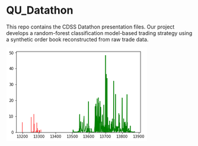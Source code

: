 # QU_Datathon

This repo contains the CDSS Datathon presentation files. Our project develops a random-forest classification model-based trading strategy using a synthetic order book reconstructed from raw trade data. 

![Limit Order Book](/LOB.png)
